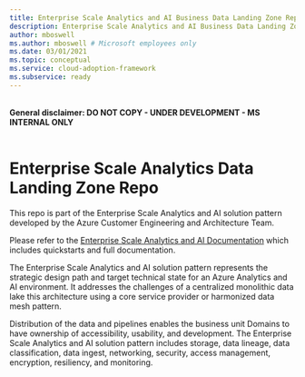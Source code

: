 ```yaml
---
title: Enterprise Scale Analytics and AI Business Data Landing Zone Repo.
description: Enterprise Scale Analytics and AI Business Data Landing Zone Repo.
author: mboswell
ms.author: mboswell # Microsoft employees only
ms.date: 03/01/2021
ms.topic: conceptual
ms.service: cloud-adoption-framework
ms.subservice: ready
---
```

\
**General disclaimer: DO NOT COPY - UNDER DEVELOPMENT - MS INTERNAL ONLY** \
&nbsp;

# Enterprise Scale Analytics Data Landing Zone Repo

This repo is part of the Enterprise Scale Analytics and AI solution pattern developed by the Azure Customer Engineering and Architecture Team.

Please refer to the [Enterprise Scale Analytics and AI Documentation](https://github.com/Azure/Enterprise-Scale-Analytics) which includes quickstarts and full documentation.

The Enterprise Scale Analytics and AI solution pattern represents the strategic design path and target technical state for an Azure Analytics and AI environment. It addresses the challenges of a centralized monolithic data lake this architecture using a core service provider or harmonized data mesh pattern.

Distribution of the data and pipelines enables the business unit Domains to have ownership of accessibility, usability, and development. The Enterprise Scale Analytics and AI solution pattern includes storage, data lineage, data classification, data ingest, networking, security, access management, encryption, resiliency, and monitoring.